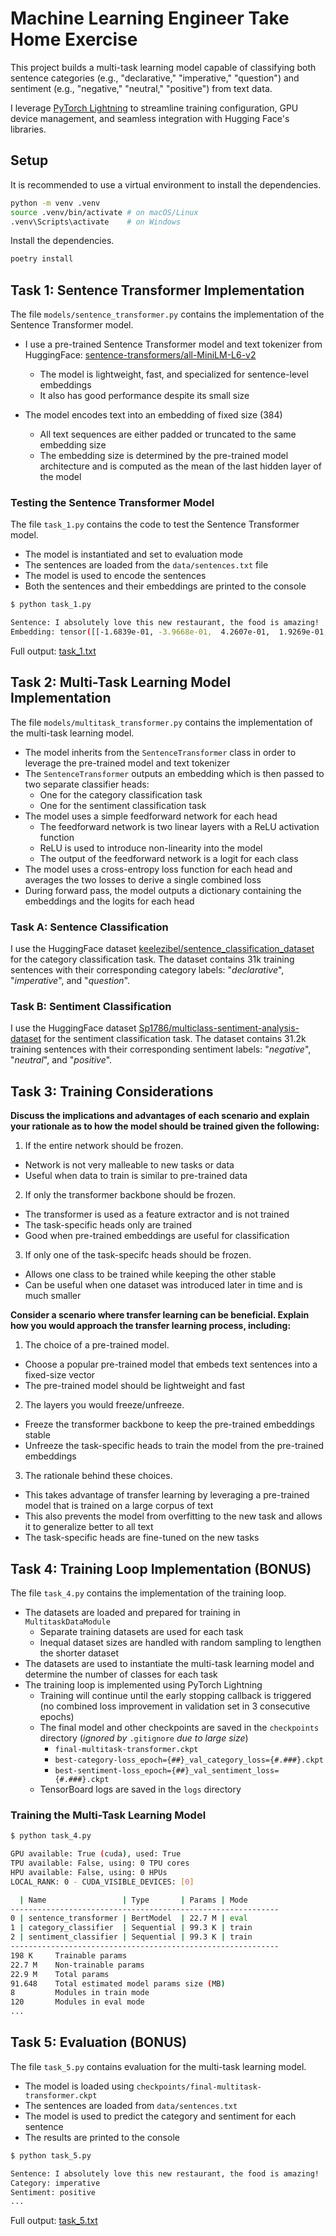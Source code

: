 # Machine Learning Engineer Take Home Exercise

This project builds a multi-task learning model capable of classifying both sentence categories (e.g., "declarative," "imperative," "question") and sentiment (e.g., "negative," "neutral," "positive") from text data.  

I leverage [PyTorch Lightning](https://lightning.ai/docs/pytorch/stable/) to streamline training configuration, GPU device management, and seamless integration with Hugging Face's libraries.

## Setup

It is recommended to use a virtual environment to install the dependencies.

```bash
python -m venv .venv
source .venv/bin/activate # on macOS/Linux
.venv\Scripts\activate    # on Windows
```

Install the dependencies.

```bash
poetry install
```

## Task 1: Sentence Transformer Implementation

The file `models/sentence_transformer.py` contains the implementation of the Sentence Transformer model.

- I use a pre-trained Sentence Transformer model and text tokenizer from HuggingFace: [sentence-transformers/all-MiniLM-L6-v2](https://huggingface.co/sentence-transformers/all-MiniLM-L6-v2)
  - The model is lightweight, fast, and specialized for sentence-level embeddings
  - It also has good performance despite its small size

- The model encodes text into an embedding of fixed size (384)
  - All text sequences are either padded or truncated to the same embedding size
  - The embedding size is determined by the pre-trained model architecture and is computed as the mean of the last hidden layer of the model

### Testing the Sentence Transformer Model

The file `task_1.py` contains the code to test the Sentence Transformer model.

- The model is instantiated and set to evaluation mode
- The sentences are loaded from the `data/sentences.txt` file
- The model is used to encode the sentences
- Both the sentences and their embeddings are printed to the console

```bash
$ python task_1.py

Sentence: I absolutely love this new restaurant, the food is amazing!
Embedding: tensor([[-1.6839e-01, -3.9668e-01,  4.2607e-01,  1.9269e-01, ...]
```

Full output: [task_1.txt](task_1.txt)

## Task 2: Multi-Task Learning Model Implementation

The file `models/multitask_transformer.py` contains the implementation of the multi-task learning model.

- The model inherits from the `SentenceTransformer` class in order to leverage the pre-trained model and text tokenizer
- The `SentenceTransformer` outputs an embedding which is then passed to two separate classifier heads:
  - One for the category classification task
  - One for the sentiment classification task
- The model uses a simple feedforward network for each head
  - The feedforward network is two linear layers with a ReLU activation function
  - ReLU is used to introduce non-linearity into the model
  - The output of the feedforward network is a logit for each class
- The model uses a cross-entropy loss function for each head and averages the two losses to derive a single combined loss
- During forward pass, the model outputs a dictionary containing the embeddings and the logits for each head

### Task A: Sentence Classification

I use the HuggingFace dataset [keelezibel/sentence_classification_dataset](https://huggingface.co/datasets/keelezibel/sentence_classification_dataset) for the category classification task. The dataset contains 31k training sentences with their corresponding category labels: "*declarative*", "*imperative*", and "*question*".

### Task B: Sentiment Classification

I use the HuggingFace dataset [Sp1786/multiclass-sentiment-analysis-dataset](https://huggingface.co/datasets/Sp1786/multiclass-sentiment-analysis-dataset) for the sentiment classification task. The dataset contains 31.2k training sentences with their corresponding sentiment labels: "*negative*", "*neutral*", and "*positive*".

## Task 3: Training Considerations

**Discuss the implications and advantages of each scenario and explain your rationale as to how the model should be trained given the following:**

1. If the entire network should be frozen.

- Network is not very malleable to new tasks or data
- Useful when data to train is similar to pre-trained data

2. If only the transformer backbone should be frozen.

- The transformer is used as a feature extractor and is not trained
- The task-specific heads only are trained
- Good when pre-trained embeddings are useful for classification

3. If only one of the task-specifc heads should be frozen.

- Allows one class to be trained while keeping the other stable
- Can be useful when one dataset was introduced later in time and is much smaller

**Consider a scenario where transfer learning can be beneficial. Explain how you would approach the transfer learning process, including:**

1. The choice of a pre-trained model.

- Choose a popular pre-trained model that embeds text sentences into a fixed-size vector
- The pre-trained model should be lightweight and fast

2. The layers you would freeze/unfreeze.

- Freeze the transformer backbone to keep the pre-trained embeddings stable
- Unfreeze the task-specific heads to train the model from the pre-trained embeddings

3. The rationale behind these choices.

- This takes advantage of transfer learning by leveraging a pre-trained model that is trained on a large corpus of text
- This also prevents the model from overfitting to the new task and allows it to generalize better to all text
- The task-specific heads are fine-tuned on the new tasks

## Task 4: Training Loop Implementation (BONUS)

The file `task_4.py` contains the implementation of the training loop.

- The datasets are loaded and prepared for training in `MultitaskDataModule`
  - Separate training datasets are used for each task
  - Inequal dataset sizes are handled with random sampling to lengthen the shorter dataset
- The datasets are used to instantiate the multi-task learning model and determine the number of classes for each task
- The training loop is implemented using PyTorch Lightning
  - Training will continue until the early stopping callback is triggered (no combined loss improvement in validation set in 3 consecutive epochs)
  - The final model and other checkpoints are saved in the `checkpoints` directory (_ignored by_ `.gitignore` _due to large size_)
    - `final-multitask-transformer.ckpt`
    - `best-category-loss_epoch={##}_val_category_loss={#.###}.ckpt`
    - `best-sentiment-loss_epoch={##}_val_sentiment_loss={#.###}.ckpt`
  - TensorBoard logs are saved in the `logs` directory

### Training the Multi-Task Learning Model

```bash
$ python task_4.py

GPU available: True (cuda), used: True
TPU available: False, using: 0 TPU cores
HPU available: False, using: 0 HPUs
LOCAL_RANK: 0 - CUDA_VISIBLE_DEVICES: [0]

  | Name                 | Type       | Params | Mode
------------------------------------------------------------
0 | sentence_transformer | BertModel  | 22.7 M | eval
1 | category_classifier  | Sequential | 99.3 K | train
2 | sentiment_classifier | Sequential | 99.3 K | train
------------------------------------------------------------
198 K     Trainable params
22.7 M    Non-trainable params
22.9 M    Total params
91.648    Total estimated model params size (MB)
8         Modules in train mode
120       Modules in eval mode
...
```

## Task 5: Evaluation (BONUS)

The file `task_5.py` contains evaluation for the multi-task learning model.

- The model is loaded using `checkpoints/final-multitask-transformer.ckpt`
- The sentences are loaded from `data/sentences.txt`
- The model is used to predict the category and sentiment for each sentence
- The results are printed to the console

```bash
$ python task_5.py

Sentence: I absolutely love this new restaurant, the food is amazing!
Category: imperative
Sentiment: positive
...
```

Full output: [task_5.txt](task_5.txt)
